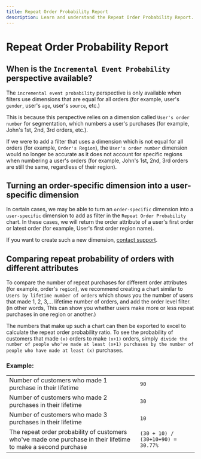 ```yaml
---
title: Repeat Order Probability Report
description: Learn and understand the Repeat Order Probability Report.
---
```

# Repeat Order Probability Report

## When is the `Incremental Event Probability` perspective available?

The `incremental event probability` perspective is only available when filters use dimensions that are equal for all orders (for example, user's `gender`, user's `age`, user's `source`, etc.)

This is because this perspective relies on a dimension called `User's order number` for segmentation, which numbers a user's purchases (for example, John's 1st, 2nd, 3rd orders, etc.).

If we were to add a filter that uses a dimension which is not equal for all orders (for example, `Order's Region`), the `User's order number` dimension would no longer be accurate as it does not account for specific regions when numbering a user's orders (for example, John's 1st, 2nd, 3rd orders are still the same, regardless of their region).

## Turning an order-specific dimension into a user-specific dimension

In certain cases, we may be able to turn an `order-specific` dimension into a `user-specific` dimension to add as filter in the `Repeat Order Probability` chart. In these cases, we will return the order attribute of a user's first order or latest order (for example, User's first order region name).

If you want to create such a new dimension, [contact support](../../getting-started/support.md).

## Comparing repeat probability of orders with different attributes

To compare the number of repeat purchases for different order attributes (for example, order's `region`), we recommend creating a chart similar to `Users by lifetime number of orders` which shows you the number of users that made 1, 2, 3,... lifetime number of orders, and add the order level filter. (in other words, This can show you whether users make more or less repeat purchases in one region or another.)

The numbers that make up such a chart can then be exported to excel to calculate the repeat order probability ratio. To see the probability of customers that made `(x)` orders to make `(x+1)` orders, simply` divide the number of people who've made at least (x+1) purchases by the number of people who have made at least (x)` purchases.

### Example:

| | |
|---|---|
|Number of customers who made 1 purchase in their lifetime|`90`|
|Number of customers who made 2 purchases in their lifetime|`30`|
|Number of customers who made 3 purchases in their lifetime|`10`|
|The repeat order probability of customers who've made one purchase in their lifetime to make a second purchase|`(30 + 10) / (30+10+90) = 30.77%`|
